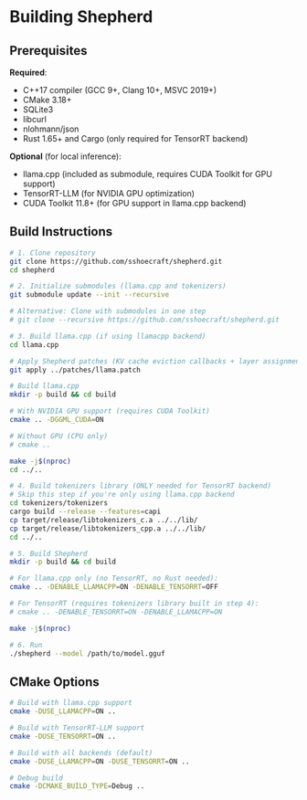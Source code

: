 # Building Shepherd

## Prerequisites

**Required**:
- C++17 compiler (GCC 9+, Clang 10+, MSVC 2019+)
- CMake 3.18+
- SQLite3
- libcurl
- nlohmann/json
- Rust 1.65+ and Cargo (only required for TensorRT backend)

**Optional** (for local inference):
- llama.cpp (included as submodule, requires CUDA Toolkit for GPU support)
- TensorRT-LLM (for NVIDIA GPU optimization)
- CUDA Toolkit 11.8+ (for GPU support in llama.cpp backend)

## Build Instructions

```bash
# 1. Clone repository
git clone https://github.com/sshoecraft/shepherd.git
cd shepherd

# 2. Initialize submodules (llama.cpp and tokenizers)
git submodule update --init --recursive

# Alternative: Clone with submodules in one step
# git clone --recursive https://github.com/sshoecraft/shepherd.git

# 3. Build llama.cpp (if using llamacpp backend)
cd llama.cpp

# Apply Shepherd patches (KV cache eviction callbacks + layer assignment fix)
git apply ../patches/llama.patch

# Build llama.cpp
mkdir -p build && cd build

# With NVIDIA GPU support (requires CUDA Toolkit)
cmake .. -DGGML_CUDA=ON

# Without GPU (CPU only)
# cmake ..

make -j$(nproc)
cd ../..

# 4. Build tokenizers library (ONLY needed for TensorRT backend)
# Skip this step if you're only using llama.cpp backend
cd tokenizers/tokenizers
cargo build --release --features=capi
cp target/release/libtokenizers_c.a ../../lib/
cp target/release/libtokenizers_cpp.a ../../lib/
cd ../..

# 5. Build Shepherd
mkdir -p build && cd build

# For llama.cpp only (no TensorRT, no Rust needed):
cmake .. -DENABLE_LLAMACPP=ON -DENABLE_TENSORRT=OFF

# For TensorRT (requires tokenizers library built in step 4):
# cmake .. -DENABLE_TENSORRT=ON -DENABLE_LLAMACPP=ON

make -j$(nproc)

# 6. Run
./shepherd --model /path/to/model.gguf
```

## CMake Options

```bash
# Build with llama.cpp support
cmake -DUSE_LLAMACPP=ON ..

# Build with TensorRT-LLM support
cmake -DUSE_TENSORRT=ON ..

# Build with all backends (default)
cmake -DUSE_LLAMACPP=ON -DUSE_TENSORRT=ON ..

# Debug build
cmake -DCMAKE_BUILD_TYPE=Debug ..
```
